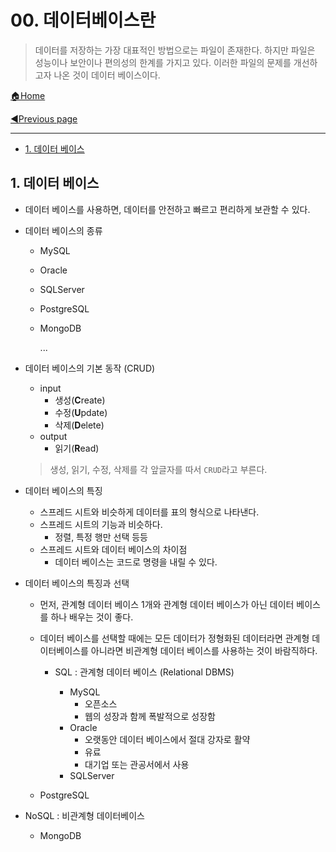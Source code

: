 # 00. 데이터베이스란

> 데이터를 저장하는 가장 대표적인 방법으로는 파일이 존재한다. 하지만 파일은 성능이나 보안이나 편의성의 한계를 가지고 있다. 이러한 파일의 문제를 개선하고자 나온 것이 데이터 베이스이다.

[🏠Home](https://github.com/batboy118/Study_Note)

[◀Previous page ](./README.md)

---

<!-- TOC -->

- [1. 데이터 베이스](#1-데이터-베이스)

<!-- /TOC -->

## 1. 데이터 베이스

- 데이터 베이스를 사용하면, 데이터를 안전하고 빠르고 편리하게 보관할 수 있다.

- 데이터 베이스의 종류

  - MySQL

  - Oracle

  - SQLServer

  - PostgreSQL

  - MongoDB

    ...

- 데이터 베이스의 기본 동작 (CRUD)

  - input
    - 생성(**C**reate)
    - 수정(**U**pdate)
    - 삭제(**D**elete)
  - output
    - 읽기(**R**ead)

  >  생성, 읽기, 수정, 삭제를 각 앞글자를 따서 `CRUD`라고 부른다.

- 데이터 베이스의 특징

  - 스프레드 시트와 비슷하게 데이터를 표의 형식으로 나타낸다.
  - 스프레드 시트의 기능과 비슷하다.
    - 정렬, 특정 행만 선택 등등
  - 스프레드 시트와 데이터 베이스의 차이점
    - 데이터 베이스는 코드로 명령을 내릴 수 있다.

- 데이터 베이스의 특징과 선택

  - 먼저, 관계형 데이터 베이스 1개와 관계형 데이터 베이스가 아닌 데이터 베이스를 하나 배우는 것이 좋다.

  - 데이터 베이스를 선택할 때에는 모든 데이터가 정형화된 데이터라면 관계형 데이터베이스를 아니라면 비관계형 데이터 베이스를 사용하는 것이 바람직하다.

    - SQL : 관계형 데이터 베이스 (Relational DBMS)

      - MySQL
        - 오픈소스
        - 웹의 성장과 함께 폭발적으로 성장함
      - Oracle
        - 오랫동안 데이터 베이스에서 절대 강자로 활약
        - 유료
        - 대기업 또는 관공서에서 사용
      - SQLServer
  - PostgreSQL

- NoSQL : 비관계형 데이터베이스

  - MongoDB
